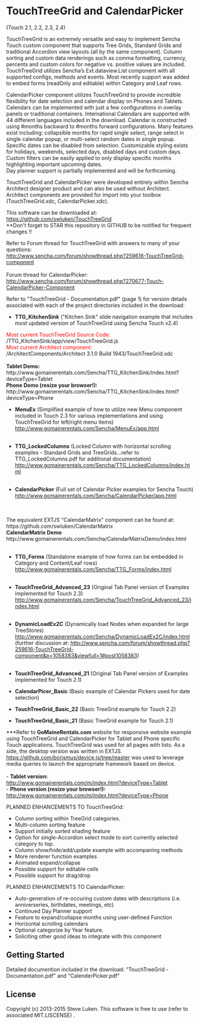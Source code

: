 TouchTreeGrid and CalendarPicker
================================
(Touch 2.1, 2.2, 2.3, 2.4)

TouchTreeGrid is an extremely versatile and easy to implement Sencha Touch custom 
component that supports Tree Grids, Standard Grids and traditional Accordion view layouts
(all by the same component).  Column sorting and custom data renderings such as comma
formatting, currency, percents and custom colors for negative vs. positive values are included.
TouchTreeGrid utilizes Sencha’s Ext.dataview.List component with all supported configs, methods and events.
Most recently support was added to embed forms (readOnly and editable) within Category and Leaf rows.

CalendarPicker component utilizes TouchTreeGrid to provide incredible flexibility for date 
selection and calendar display on Phones and Tablets.  Calendars can be implemented with
just a few configurations in overlay panels or traditional containers.  International 
Calendars are supported with 44 different languages included in the download.  Calendar is 
constructed using #months backward to #months forward configurations.  Many features
exist including:  collapsible months for rapid single select, range select in single
calendar popup, or multi-select random dates in single popup.  Specific dates can be
disabled from selection.  Customizable styling exists for holidays, weekends, selected
days, disabled days and custom days.  Custom filters can be
easily applied to only display specific months highlighting important upcoming dates.  
Day planner support is partially implemented and will be forthcoming.  

TouchTreeGrid and CalendarPicker were developed entirely within Sencha Architect designer product and
can also be used without Architect.  Architect components are provided for import into
your toolbox (TouchTreeGrid.xdc, CalendarPicker.xdc).

This software can be downloaded at:<br> <a href="https://github.com/swluken/TouchTreeGrid">https://github.com/swluken/TouchTreeGrid</a>
<br>**Don't forget to STAR this repository in GITHUB to be notified for frequent changes !!

Refer to Forum thread for TouchTreeGrid with answers to many of your questions:
<br>http://www.sencha.com/forum/showthread.php?259616-TouchTreeGrid-component
<br><br>Forum thread for CalendarPicker:
<br>http://www.sencha.com/forum/showthread.php?270677-Touch-CalendarPicker-Component

Refer to "TouchTreeGrid - Documentation.pdf" (page 1) for version details associated with each of the project directories included in the download:

 - <b>TTG&#95;KitchenSink</b> ("Kitchen Sink" slide navigation example that includes most updated version of TouchTreeGrid using Sencha Touch v2.4)
 <p>
    <span style="color:red;">Most current TouchTreeGrid Source Code: </span><br>  /TTG&#95;KitchenSink/app/view/TouchTreeGrid.js
   <br> <span style="color:red;">Most current Architect component: </span><br> /ArchitectComponents/Architect 3.1.0 Build 1943/TouchTreeGrid.xdc<br>
   <br> <b>Tablet Demo:</b><br> http://www.gomainerentals.com/Sencha/TTG_KitchenSink/index.html?deviceType=Tablet
   <br> <b>Phone Demo (resize your browser!):</b><br> http://www.gomainerentals.com/Sencha/TTG_KitchenSink/index.html?deviceType=Phone
 </p>

 - <b>MenuEx</b> (Simplified example of how to utilize new Menu component included in Touch 2.3 for various implementations and using TouchTreeGrid for left/right menu items)<br>http://www.gomainerentals.com/Sencha/MenuEx/app.html<br><br>
 
 - <b>TTG_LockedColumns</b> (Locked Column with horizontal scrolling examples - Standard Grids and TreeGrids...refer to TTG_LockedColumns.pdf for additional documentation)<br>http://www.gomainerentals.com/Sencha/TTG_LockedColumns/index.html<br><br>
 
 - <b>CalendarPicker</b> (Full set of Calendar Picker examples for Sencha Touch)
<br>http://www.gomainerentals.com/Sencha/CalendarPicker/app.html
<br>
<br>The equivalent EXTJS "CalendarMatrix" component can be found at: 
<br>https://github.com/swluken/CalendarMatrix
<br><b>CalendarMatrix Demo</b><br>http://www.gomainerentals.com/Sencha/CalendarMatrixDemo/index.html <br><br>
 
 - <b>TTG&#95;Forms</b> (Standalone example of how forms can be embedded in Category and Content/Leaf rows)<br>http://www.gomainerentals.com/Sencha/TTG_Forms/index.html<br><br>

 - <b>TouchTreeGrid&#95;Advanced&#95;23</b> (Original Tab Panel version of Examples implemented for Touch 2.3)<br>http://www.gomainerentals.com/Sencha/TouchTreeGrid_Advanced_23/index.html<br><br>

 - <b>DynamicLoadEx2C</b> (Dynamically load Nodes when expanded for large TreeStores)<br>http://www.gomainerentals.com/Sencha/DynamicLoadEx2C/index.html<br>(further discussion at: http://www.sencha.com/forum/showthread.php?259616-TouchTreeGrid-component&p=1058383&viewfull=1#post1058383)<br><br>

 
 - <b>TouchTreeGrid_Advanced_21</b> (Original Tab Panel version of Examples implemented for Touch 2.1)
 - <b>CalendarPicer_Basic</b> (Basic example of Calendar Pickers used for date selection)
 - <b>TouchTreeGrid_Basic_22</b> (Basic TreeGrid example for Touch 2.2)
 - <b>TouchTreeGrid_Basic_21</b> (Basic TreeGrid example for Touch 2.1)


***Refer to <b>GoMaineRentals.com</b> website for responsive website example using TouchTreeGrid and CalendarPicker for Tablet and Phone specific Touch applications.  TouchTreeGrid was used for all pages with lists.  As a side, the desktop version was written in EXTJS.  https://github.com/borismus/device.js/tree/master was used to leverage media queries to launch the appropriate framework based on device.<br>
<br> - <b>Tablet version:</b><br> http://www.gomainerentals.com/m/index.html?deviceType=Tablet
<br> - <b>Phone version (resize your browser!):</b><br> http://www.gomainerentals.com/m/index.html?deviceType=Phone

PLANNED ENHANCEMENTS TO TouchTreeGrid:      
    
   - Column sorting within TreeGrid categories.
   - Multi-column sorting feature
   - Support initially sorted shading feature     
   - Option for single-Accordion select mode to sort currently selected category to top.  
   - Column show/hide/add/update example with accompaning methods
   - More renderer function examples
   - Animated expand/collapse
   - Possible support for editable cells  
   - Possible support for drag/drop
   
PLANNED ENHANCEMENTS TO CalendarPicker:      

   - Auto-generation of re-occuring custom dates with descriptions (i.e. anniverseries, birthdates, meetings, etc)
   - Continued Day Planner support
   - Feature to expand/collapse months using user-defined Function 
   - Horizontal scrolling calendars
   - Optional categorize by Year feature.
   - Soliciting other good ideas to integrate with this component



Getting Started
---------------

Detailed documention included in the download:  "TouchTreeGrid - Documentation.pdf" and "CalenderPicker.pdf"


License
-------

Copyright (c) 2013-2015 Steve Luken. 
This software is free to use (refer to associated MIT.LISCENSE) .

